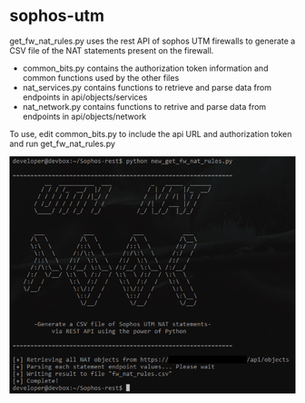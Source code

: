 # sophos-utm

get_fw_nat_rules.py uses the rest API of sophos UTM firewalls to generate a CSV file of the NAT statements present on the firewall.

- common_bits.py contains the authorization token information and common functions used by the other files
- nat_services.py contains functions to retrieve and parse data from endpoints in api/objects/services
- nat_network.py contains functions to retrive and parse data from endpoints in api/objects/network

To use, edit common_bits.py to include the api URL and authorization token and run get_fw_nat_rules.py

![](images/sophos-nat.PNG)
